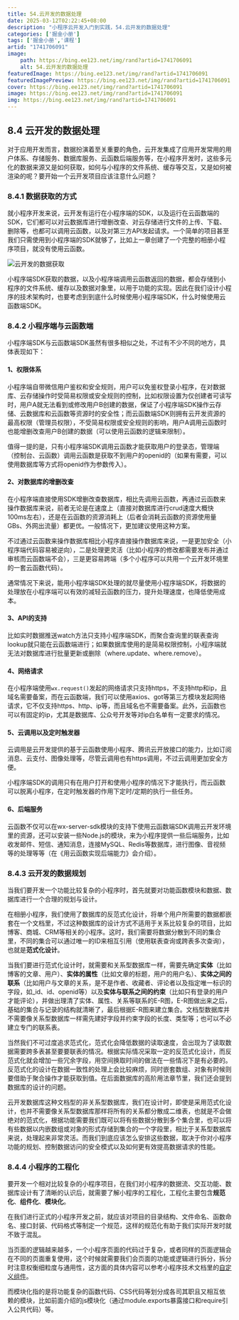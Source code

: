 ```yaml
---
title: 54.云开发的数据处理
date: 2025-03-12T02:22:45+08:00
description: "小程序云开发入门到实践，54.云开发的数据处理"
categories: ['掘金小册']
tags: ['掘金小册','课程']
artid: "1741706091"
image:
    path: https://bing.ee123.net/img/rand?artid=1741706091
    alt: 54.云开发的数据处理
featuredImage: https://bing.ee123.net/img/rand?artid=1741706091
featuredImagePreview: https://bing.ee123.net/img/rand?artid=1741706091
cover: https://bing.ee123.net/img/rand?artid=1741706091
image: https://bing.ee123.net/img/rand?artid=1741706091
img: https://bing.ee123.net/img/rand?artid=1741706091
---
```


## 8.4 云开发的数据处理
对于应用开发而言，数据扮演着至关重要的角色，云开发集成了应用开发常用的用户体系、存储服务、数据库服务、云函数后端服务等，在小程序开发时，这些多元化的数据来源又是如何获取，如何与小程序的文件系统、缓存等交互，又是如何被渲染的呢？要开始一个云开发项目应该注意什么问题？

### 8.4.1 数据获取的方式
就小程序开发来说，云开发有运行在小程序端的SDK，以及运行在云函数端的SDK，它们都可以对云数据库进行增删改查、对云存储进行文件的上传、下载、删除等，也都可以调用云函数，以及对第三方API发起请求。一个简单的项目甚至我们只需使用到小程序端的SDK就够了，比如上一章创建了一个完整的相册小程序项目，就没有使用云函数。

![云开发的数据获取](https://p3-juejin.byteimg.com/tos-cn-i-k3u1fbpfcp/68acaf9a7c2a4d03816e561adeba9a01~tplv-k3u1fbpfcp-zoom-1.image)

小程序端SDK获取的数据，以及小程序端调用云函数返回的数据，都会存储到小程序的文件系统、缓存以及数据对象里，以用于功能的实现。因此在我们设计小程序的技术架构时，也要考虑到到底什么时候使用小程序端SDK，什么时候使用云函数端SDK。

### 8.4.2 小程序端与云函数端
小程序端SDK与云函数端SDK虽然有很多相似之处，不过有不少不同的地方，具体表现如下：

#### 1、权限体系

小程序端自带微信用户鉴权和安全规则，用户可以免鉴权登录小程序，在对数据库、云存储操作时受简易权限或安全规则的控制，比如权限设置为仅创建者可读写时，用户A就无法看到或修改用户B创建的数据，保证了小程序端SDK操作云存储、云数据库和云函数等资源时的安全性；而云函数端SDK则拥有云开发资源的最高权限（管理员权限），不受简易权限或安全规则的影响，用户A调用云函数时也能增删改查用户B创建的数据（可以使用云函数的逻辑来限制）。

值得一提的是，只有小程序端SDK调用云函数才能获取用户的登录态，管理端（控制台、云函数）调用云函数是获取不到用户的openid的（如果有需要，可以使用数据库等方式将openid作为参数传入）。

#### 2、对数据库的增删改查

在小程序端直接使用SDK增删改查数据库，相比先调用云函数，再通过云函数来操作数据库来说，前者无论是在速度上（直接对数据库进行crud速度大概快100ms左右），还是在云函数的资源消耗上（后者会消耗云函数的资源使用量GBs、外网出流量）都更优。一般情况下，更加建议使用这种方案。

不过通过云函数来操作数据库相比小程序直接操作数据库来说，一是更加安全（小程序端代码容易被逆向），二是处理更灵活（比如小程序的修改都需要发布并通过审核而云函数端不会），三是更容易跨端（多个小程序可以共用一个云开发环境里的一套云函数代码）。

通常情况下来说，能用小程序端SDK处理的就尽量使用小程序端SDK，将数据的处理放在小程序端可以有效的减轻云函数的压力，提升处理速度，也降低使用成本。

#### 3、API的支持

比如实时数据推送watch方法只支持小程序端SDK，而聚合查询里的联表查询lookup就只能在云函数端进行；如果数据库使用的是简易权限控制，小程序端就无法对数据库进行批量更新或删除（where.update、where.remove）。

#### 4、网络请求
在小程序端使用`wx.request()`发起的网络请求只支持https，不支持http和ip，且域名需要备案，而在云函数端，我们可以使用axios、got等第三方模块发起网络请求，它不仅支持https、http、ip等，而且域名也不需要备案。此外，云函数也可以有固定的ip，尤其是数据库、公众号开发等对ip白名单有一定要求的情况。

#### 5、云调用以及定时触发器
云调用是云开发提供的基于云函数使用小程序、腾讯云开放接口的能力，比如订阅消息、云支付、图像处理等，尽管云调用也有https调用，不过云调用更加安全方便。

小程序端SDK的调用只有在用户打开和使用小程序的情况下才能执行，而云函数可以脱离小程序，在定时触发器的作用下定时/定期的执行一些任务。

#### 6、后端服务
云函数不仅可以在wx-server-sdk模块的支持下使用云函数端SDK调用云开发环境里的资源，还可以安装一些Node.js的模块，来为小程序提供一些后端服务，比如收发邮件、短信、通知消息，连接MySQL、Redis等数据库，进行图像、音视频等的处理等等（在《用云函数实现后端能力》会介绍）。

### 8.4.3 云开发的数据规划
当我们要开发一个功能比较复杂的小程序时，首先就要对功能函数模块和数据、数据库进行一个合理的规划与设计。

在相册小程序，我们使用了数据库的反范式化设计，将单个用户所需要的数据都嵌套在一个文档里，不过这种数据库的设计方式不适用于关系比较复杂的项目，比如博客、商城、CRM等相关的小程序。这时，我们需要将数据分散到不同的集合里，不同的集合可以通过唯一的ID来相互引用（使用联表查询或跨表多次查询），也就是**范式化设计**。

当我们要进行范式化设计时，就需要和关系型数据库一样，需要先确定**实体**（比如博客的文章、用户）、**实体的属性**（比如文章的标题，用户的用户名）、**实体之间的联系**（比如用户与文章的关系，是不是作者、收藏者、评论者以及指定唯一标识的字段，如_id、id、openid等）以及**实体与联系之间的约束**（比如只有登录的用户才能评论），并做出理清了实体、属性、关系等联系的E-R图，E-R图做出来之后，基础的集合与记录的结构就清晰了，最后根据E-R图来建立集合。文档型数据库并不需要像关系型数据库一样需先建好字段并约束字段的长度、类型等；也可以不必建立专门的联系表。

当然我们不可过度追求范式化，范式化会降低数据的读取速度，会出现为了读取数据需要跨多表甚至要要联表的情况。根据实际情况采取一定的反范式化设计，而反范式化就会增加一些冗余字段，用空间换取时间的做法在一些情况下是有必要的。反范式化的设计在数据一致性的处理上会比较麻烦，同时嵌套数组、对象有时候则要借助于聚合操作才能获取到值。在后面数据库的高阶用法章节里，我们还会提到数据库的设计的问题。

云开发数据库这种文档型的非关系型数据库，我们在设计时，即使是采用范式化设计，也并不需要像关系型数据库那样将所有的关系都分散成二维表，也就是不会做绝对的范式化，根据功能需要我们既可以将有些数据分散到多个集合里，也可以将有些数据以内嵌数组或对象的形式存储到集合的一个字段里，相比于关系型数据库来说，处理起来非常灵活。而我们到底应该怎么安排这些数据，取决于你对小程序功能的规划、控制数据访问的安全模式以及如何更有效提高数据请求的性能。

### 8.4.4 小程序的工程化
要开发一个相对比较复杂的小程序项目，在我们对小程序的数据流、交互功能、数据库设计有了清晰的认识后，就需要了解小程序的工程化，工程化主要包含**规范化**、**组件化**、**模块化**。

在我们进行正式的小程序开发之前，就应该对项目的目录结构、文件命名、函数命名、接口封装、代码格式等制定一个规范，这样的规范化有助于我们实际开发时就不致于混乱。

当页面的逻辑越来越多，一个小程序页面的代码过于复杂，或者同样的页面逻辑会在不同的页面重复使用，这个时候就需要我们会页面的功能或逻辑进行拆分，拆分时注意权衡细粒度与通用性，这方面的具体内容可以参考小程序技术文档里的[自定义组件](https://developers.weixin.qq.com/miniprogram/dev/framework/custom-component/)。

而模块化指的是将功能复杂的函数代码、CSS代码等划分成各司其职且又相互依赖的模块，比如前面介绍的js模块化（通过module.exports暴露接口和require引入公共代码）等。